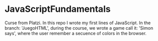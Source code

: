 # JavaScriptFundamentals
Curse from Platzi. In this repo I wrote my first lines of JavaScript. In the branch: 'JuegoHTML', during the course, we wrote a game call it: 'Simon says', where the user remember a secuence of colors in the browser.
